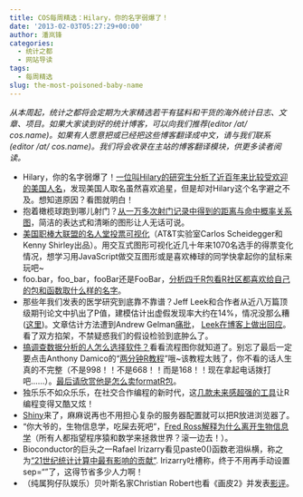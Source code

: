 ```yaml
---
title: COS每周精选：Hilary，你的名字弱爆了！
date: '2013-02-03T05:27:29+00:00'
author: 潘岚锋
categories:
  - 统计之都
  - 网站导读
tags:
  - 每周精选
slug: the-most-poisoned-baby-name
---
```


 _从本周起，统计之都将会定期为大家精选若干有猛料和干货的海外统计日志、文章、项目。如果大家读到好的统计博客，可以向我们推荐(editor /at/ cos.name)。如果有人愿意把或已经把这些博客翻译成中文，请与我们联系(editor /at/ cos.name)。我们将会收录在主站的博客翻译模块，供更多读者阅读。_

  * Hilary，你的名字弱爆了！[一位叫Hilary的研究生分析了近百年来比较受欢迎的美国人名](http://hilaryparker.com/2013/01/30/hilary-the-most-poisoned-baby-name-in-us-history/)，发现美国人取名虽然喜欢追星，但是却对Hilary这个名字避之不及。想知道原因？看图就明白！
  * 抱着橄榄球跑到哪儿射门？[从一万多次射门记录中得到的距离与命中概率关系图](http://www.decisionsciencenews.com/2013/01/28/football-geeks-your-10705-field-goals-are-ready/)，简洁的表达式和清晰的图形让人无话可说。
  * [美国职棒大联盟的名人堂投票可视化](http://cscheid.net/static/mlb-hall-of-fame-voting/ "可视化")（AT&T实验室Carlos Scheidegger和Kenny Shirley出品）。用交互式图形可视化近几十年来1070名选手的得票变化情况，想学习用JavaScript做交互图形或是喜欢棒球的同学快拿起你的鼠标来玩吧~
  * foo.bar，foo_bar，fooBar还是FooBar，[分析四千R包看R社区都喜欢给自己的包和函数取什么样的名字](http://journal.r-project.org/archive/2012-2/RJournal_2012-2_Baaaath.pdf)。
  * 那些年我们发表的医学研究到底靠不靠谱？Jeff Leek和合作者从近八万篇顶级期刊论文中扒出了P值，建模估计出虚假发现率大约在14%，情况没那么糟 ([这里](http://arxiv.org/abs/1301.3718 "原文"))。文章估计方法遭到Andrew Gelman[痛批](http://andrewgelman.com/2013/01/i-dont-believe-the-paper-empirical-estimates-suggest-most-published-medical-research-is-true-that-is-the-claim-may-very-well-be-true-but-im-not-at-all-convinced-by-the-analysis-being-used/)， [Leek在博客上做出回应](http://simplystatistics.org/2013/01/24/why-i-disagree-with-andrew-gelmans-critique-of-my-paper-about-the-rate-of-false-discoveries-in-the-medical-literature/ "simply statistics")。看了双方掐架，不禁疑惑我们的假设检验到底肿么了。
  * [搞调查数据分析的人怎么选择软件？](http://blog.revolutionanalytics.com/2013/01/flowchart-how-to-learn-survey-analysis-with-r.html)看看流程图你就知道了。别忘了最后一定要点击Anthony Damico的“[两分钟R教程](http://www.twotorials.com/)”哦~该教程太贱了，你不看的话人生真的不完整（不是998！！不是668！！而是168！！现在拿起电话拨打吧……）。[最后请欣赏他是怎么卖formatR包](http://yihui.name/en/2012/05/a-formatr-video/)。
  * 独乐乐不如众乐乐，在社交合作编程的新时代，这[几款未来感超强的工具](http://www.noamross.net/blog/2013/1/7/collaborating-with-r.html)让R编程变得又酷又炫！
  * [Shiny](http://www.rstudio.com/shiny/)来了，麻麻说再也不用担心复杂的服务器配置就可以把R放进浏览器了。
  * “你大爷的，生物信息学，吃屎去死吧”，[Fred Ross解释为什么离开生物信息学](http://madhadron.com/a-farewell-to-bioinformatics)（所有人都指望程序猿和数学来拯救世界？滚一边去！）。
  * Bioconductor的巨头之一Rafael Irizarry看见paste0()函数老泪纵横，称之为[“21世纪统计计算中最有影响的贡献”](http://simplystatistics.org/2013/01/31/paste0-is-statistical-computings-most-influential-contribution-of-the-21st-century/ "Simply Statistics"). Irizarry吐槽称，终于不用再手动设置sep=“”了，这得节省多少人力啊！
  * （纯属狗仔队娱乐）贝叶斯名家Christian Robert也看《画皮2》并发表[影评](http://xianblog.wordpress.com/2013/02/02/painted-skin-the-resurrection/)。
